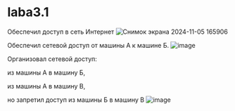 # laba3.1
Обеспечил доступ в сеть Интернет
![Снимок экрана 2024-11-05 165906](https://github.com/user-attachments/assets/4a28b018-3fc0-41b9-a661-09de45122ef1)


Обеспечил сетевой доступ от машины А к машине Б.
![image](https://github.com/user-attachments/assets/7d5e220a-728b-4f1c-90e1-2e4152253936)


Организовал сетевой доступ:

из машины А в машину Б,

из машины А в машину В,

но запретил доступ из машины Б в машину В
![image](https://github.com/user-attachments/assets/5cf74cac-dbdb-4324-ba6e-26b44e434353)
